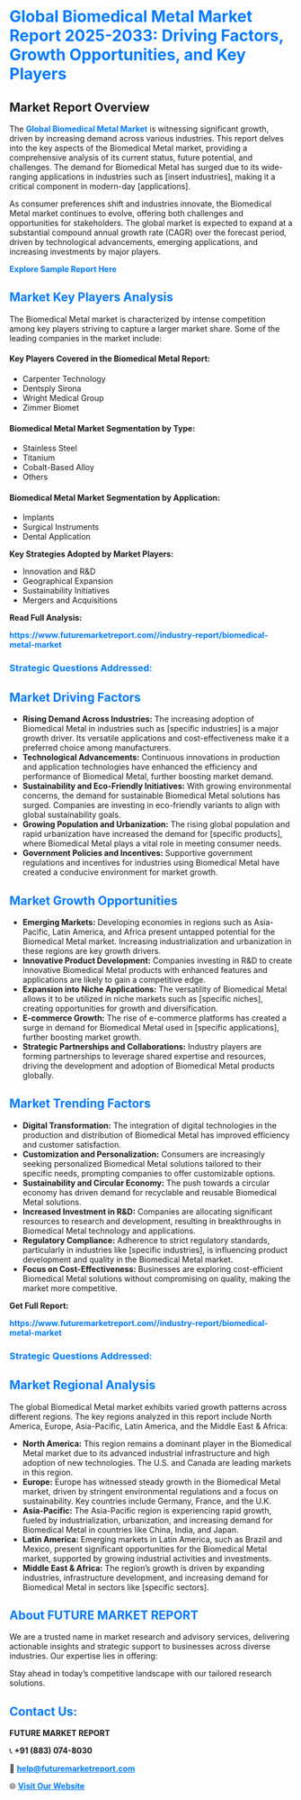 <h1 style="color: #007BFF;">Global Biomedical Metal Market Report 2025-2033: Driving Factors, Growth Opportunities, and Key Players</h1>

<section id="overview">
<h2>Market Report Overview</h2>
<p>The <a href="https://www.futuremarketreport.com//industry-report/biomedical-metal-market" style="color: #007BFF; text-decoration: none;"><strong>Global Biomedical Metal Market</strong></a> is witnessing significant growth, driven by increasing demand across various industries. This report delves into the key aspects of the Biomedical Metal market, providing a comprehensive analysis of its current status, future potential, and challenges. The demand for Biomedical Metal has surged due to its wide-ranging applications in industries such as [insert industries], making it a critical component in modern-day [applications].</p>
<p>As consumer preferences shift and industries innovate, the Biomedical Metal market continues to evolve, offering both challenges and opportunities for stakeholders. The global market is expected to expand at a substantial compound annual growth rate (CAGR) over the forecast period, driven by technological advancements, emerging applications, and increasing investments by major players.</p>
</section>

<section id="overview">
<p><a href="https://www.futuremarketreport.com//request-sample/reportId=64001" style="color: #007BFF; text-decoration: none;"><strong>Explore Sample Report Here</strong></a></p>
</section>

<section id="key-players">
<h2 style="color: #007BFF;">Market Key Players Analysis</h2>
<p>The Biomedical Metal market is characterized by intense competition among key players striving to capture a larger market share. Some of the leading companies in the market include:</p>
<h4>Key Players Covered in the Biomedical Metal Report:</h4>
<ul><li>Carpenter Technology</li><li>Dentsply Sirona</li><li>Wright Medical Group</li><li>Zimmer Biomet</li></ul>
<h4>Biomedical Metal Market Segmentation by Type:</h4>
<ul><li>Stainless Steel</li><li>Titanium</li><li>Cobalt-Based Alloy</li><li>Others</li></ul>

<h4>Biomedical Metal Market Segmentation by Application:</h4>
<ul><li>Implants</li><li>Surgical Instruments</li><li>Dental Application</li></ul>
<p><strong>Key Strategies Adopted by Market Players:</strong></p>
<ul>
<li>Innovation and R&D</li>
<li>Geographical Expansion</li>
<li>Sustainability Initiatives</li>
<li>Mergers and Acquisitions</li>
</ul>
</section>

<section>
<p><strong>Read Full Analysis: </strong></p><a href="https://www.futuremarketreport.com//industry-report/biomedical-metal-market" style="color: #007BFF; text-decoration: none;"><strong>https://www.futuremarketreport.com//industry-report/biomedical-metal-market</strong></a>
<h3 style="color: #007BFF;">Strategic Questions Addressed:</h3>
</section>

<section id="driving-factors">
<h2 style="color: #007BFF;">Market Driving Factors</h2>
<ul>
<li><strong>Rising Demand Across Industries:</strong> The increasing adoption of Biomedical Metal in industries such as [specific industries] is a major growth driver. Its versatile applications and cost-effectiveness make it a preferred choice among manufacturers.</li>
<li><strong>Technological Advancements:</strong> Continuous innovations in production and application technologies have enhanced the efficiency and performance of Biomedical Metal, further boosting market demand.</li>
<li><strong>Sustainability and Eco-Friendly Initiatives:</strong> With growing environmental concerns, the demand for sustainable Biomedical Metal solutions has surged. Companies are investing in eco-friendly variants to align with global sustainability goals.</li>
<li><strong>Growing Population and Urbanization:</strong> The rising global population and rapid urbanization have increased the demand for [specific products], where Biomedical Metal plays a vital role in meeting consumer needs.</li>
<li><strong>Government Policies and Incentives:</strong> Supportive government regulations and incentives for industries using Biomedical Metal have created a conducive environment for market growth.</li>
</ul>
</section>

<section id="growth-opportunities">
<h2 style="color: #007BFF;">Market Growth Opportunities</h2>
<ul>
<li><strong>Emerging Markets:</strong> Developing economies in regions such as Asia-Pacific, Latin America, and Africa present untapped potential for the Biomedical Metal market. Increasing industrialization and urbanization in these regions are key growth drivers.</li>
<li><strong>Innovative Product Development:</strong> Companies investing in R&D to create innovative Biomedical Metal products with enhanced features and applications are likely to gain a competitive edge.</li>
<li><strong>Expansion into Niche Applications:</strong> The versatility of Biomedical Metal allows it to be utilized in niche markets such as [specific niches], creating opportunities for growth and diversification.</li>
<li><strong>E-commerce Growth:</strong> The rise of e-commerce platforms has created a surge in demand for Biomedical Metal used in [specific applications], further boosting market growth.</li>
<li><strong>Strategic Partnerships and Collaborations:</strong> Industry players are forming partnerships to leverage shared expertise and resources, driving the development and adoption of Biomedical Metal products globally.</li>
</ul>
</section>

<section id="trending-factors">
<h2 style="color: #007BFF;">Market Trending Factors</h2>
<ul>
<li><strong>Digital Transformation:</strong> The integration of digital technologies in the production and distribution of Biomedical Metal has improved efficiency and customer satisfaction.</li>
<li><strong>Customization and Personalization:</strong> Consumers are increasingly seeking personalized Biomedical Metal solutions tailored to their specific needs, prompting companies to offer customizable options.</li>
<li><strong>Sustainability and Circular Economy:</strong> The push towards a circular economy has driven demand for recyclable and reusable Biomedical Metal solutions.</li>
<li><strong>Increased Investment in R&D:</strong> Companies are allocating significant resources to research and development, resulting in breakthroughs in Biomedical Metal technology and applications.</li>
<li><strong>Regulatory Compliance:</strong> Adherence to strict regulatory standards, particularly in industries like [specific industries], is influencing product development and quality in the Biomedical Metal market.</li>
<li><strong>Focus on Cost-Effectiveness:</strong> Businesses are exploring cost-efficient Biomedical Metal solutions without compromising on quality, making the market more competitive.</li>
</ul>
</section>

<section>
<p><strong>Get Full Report: </strong></p><a href="https://www.futuremarketreport.com//industry-report/biomedical-metal-market" style="color: #007BFF; text-decoration: none;"><strong>https://www.futuremarketreport.com//industry-report/biomedical-metal-market</strong></a>
<h3 style="color: #007BFF;">Strategic Questions Addressed:</h3>
</section>


<section id="regional-analysis">
<h2 style="color: #007BFF;">Market Regional Analysis</h2>
<p>The global Biomedical Metal market exhibits varied growth patterns across different regions. The key regions analyzed in this report include North America, Europe, Asia-Pacific, Latin America, and the Middle East & Africa:</p>
<ul>
<li><strong>North America:</strong> This region remains a dominant player in the Biomedical Metal market due to its advanced industrial infrastructure and high adoption of new technologies. The U.S. and Canada are leading markets in this region.</li>
<li><strong>Europe:</strong> Europe has witnessed steady growth in the Biomedical Metal market, driven by stringent environmental regulations and a focus on sustainability. Key countries include Germany, France, and the U.K.</li>
<li><strong>Asia-Pacific:</strong> The Asia-Pacific region is experiencing rapid growth, fueled by industrialization, urbanization, and increasing demand for Biomedical Metal in countries like China, India, and Japan.</li>
<li><strong>Latin America:</strong> Emerging markets in Latin America, such as Brazil and Mexico, present significant opportunities for the Biomedical Metal market, supported by growing industrial activities and investments.</li>
<li><strong>Middle East & Africa:</strong> The region’s growth is driven by expanding industries, infrastructure development, and increasing demand for Biomedical Metal in sectors like [specific sectors].</li>
</ul>
</section>

<footer>
<h2 style="color: #007BFF;">About FUTURE MARKET REPORT</h2>
<p>We are a trusted name in market research and advisory services, delivering actionable insights and strategic support to businesses across diverse industries. Our expertise lies in offering:</p>

<p>Stay ahead in today’s competitive landscape with our tailored research solutions.</p>

<h2 style="color: #007BFF;">Contact Us:</h2>
<p><strong>FUTURE MARKET REPORT</strong></p>
<p>📞 <strong>+91 (883) 074-8030</strong></p>
<p>📧 <strong><a href="mailto:help@futuremarketreport.com" style="color: #007BFF;">help@futuremarketreport.com</a></strong></p>
<p>🌐 <strong><a href="https://www.futuremarketreport.com/" style="color: #007BFF;">Visit Our Website</a></strong></p>
</footer>